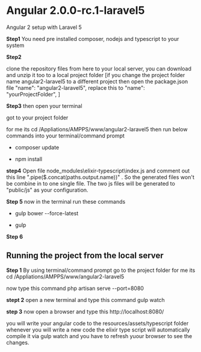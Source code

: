 # Angular 2.0.0-rc.1-laravel5
Angular 2 setup with Laravel 5

<strong>Step1</strong>
You need pre installed composer, nodejs and typescript to your system

<strong>Step2</strong>

clone the repository files from here to your local server, you can download and unzip it too to a local project folder
[if you change the project folder name angular2-laravel5 to a different project then open the package.json file
"name": "angular2-laravel5", replace this to "name": "yourProjectFolder",
]

<strong>Step3</strong>
then open your terminal

got to your project folder

for me its
cd /Appliations/AMPPS/www/angular2-laravel5
then run below commands into your terminal/command prompt

- composer update

- npm install

<strong>step4</strong>
Open file node_modules\elixir-typescript\index.js and comment out this line ".pipe($.concat(paths.output.name))" .
So the generated files won't be combine in to one single file.
The two js files will be generated to "public/js" as your configuration.

<strong>Step 5</strong>
now in the terminal run these commands

- gulp bower --force-latest

- gulp

<strong>Step 6</strong>

<h2>Running the project from the local server</h2>

<strong>Step 1</strong>
By using terminal/command prompt go to the project folder
for me its
cd /Appliations/AMPPS/www/angular2-laravel5

now type this command
php artisan serve --port=8080

<strong>stept 2</strong>
open a new terminal and type this command
gulp watch

<strong>step 3</strong>
now open a browser and type this
http://localhost:8080/

you will write your angular code to the resources/assets/typescript folder
whenever you will write a new code the elixir type script will automatically compile it via gulp watch
and you have to refresh yuour browser to see the changes.



